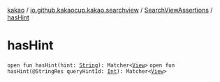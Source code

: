 [kakao](../../index.md) / [io.github.kakaocup.kakao.searchview](../index.md) / [SearchViewAssertions](index.md) / [hasHint](./has-hint.md)

# hasHint

`open fun hasHint(hint: `[`String`](https://kotlinlang.org/api/latest/jvm/stdlib/kotlin/-string/index.html)`): Matcher<`[`View`](https://developer.android.com/reference/android/view/View.html)`>`
`open fun hasHint(@StringRes queryHintId: `[`Int`](https://kotlinlang.org/api/latest/jvm/stdlib/kotlin/-int/index.html)`): Matcher<`[`View`](https://developer.android.com/reference/android/view/View.html)`>`